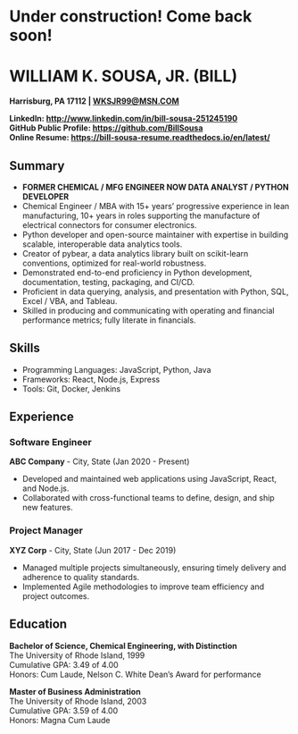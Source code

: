 # Under construction! Come back soon!

# WILLIAM K. SOUSA, JR. (BILL)
**Harrisburg, PA 17112 | WKSJR99@MSN.COM**

**LinkedIn: <http://www.linkedin.com/in/bill-sousa-251245190>** \
**GitHub Public Profile: <https://github.com/BillSousa>** \
**Online Resume: <https://bill-sousa-resume.readthedocs.io/en/latest/>**

## Summary
- **FORMER CHEMICAL / MFG ENGINEER NOW DATA ANALYST / PYTHON DEVELOPER**
- Chemical Engineer / MBA with 15+ years’ progressive experience in lean manufacturing, 10+ years in roles supporting the manufacture of electrical connectors for consumer electronics.
- Python developer and open-source maintainer with expertise in building scalable, interoperable data analytics tools.
- Creator of pybear, a data analytics library built on scikit-learn conventions, optimized for real-world robustness.
- Demonstrated end-to-end proficiency in Python development, documentation, testing, packaging, and CI/CD.
- Proficient in data querying, analysis, and presentation with Python, SQL, Excel / VBA, and Tableau.
- Skilled in producing and communicating with operating and financial performance metrics; fully literate in financials.

## Skills
- Programming Languages: JavaScript, Python, Java
- Frameworks: React, Node.js, Express
- Tools: Git, Docker, Jenkins

## Experience
### Software Engineer
**ABC Company** - City, State  (Jan 2020 - Present)
- Developed and maintained web applications using JavaScript, React, and Node.js.
- Collaborated with cross-functional teams to define, design, and ship new features.
### Project Manager
**XYZ Corp** - City, State  (Jun 2017 - Dec 2019)
- Managed multiple projects simultaneously, ensuring timely delivery and adherence to quality standards.
- Implemented Agile methodologies to improve team efficiency and project outcomes.

## Education
**Bachelor of Science, Chemical Engineering, with Distinction**\
The University of Rhode Island, 1999\
Cumulative GPA: 3.49 of 4.00\
Honors: Cum Laude, Nelson C. White Dean’s Award for performance

**Master of Business Administration**\
The University of Rhode Island, 2003\
Cumulative GPA: 3.59 of 4.00\
Honors: Magna Cum Laude
